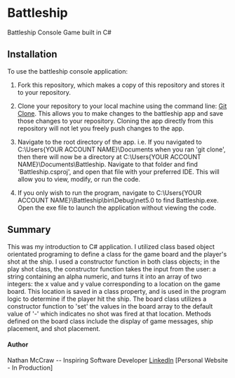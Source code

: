 # Battleship

Battleship Console Game built in C#


## Installation

To use the battleship console application:

1.  Fork this repository, which makes a copy of this repository and stores it to your repository.

2.  Clone your repository to your local machine using the command line: [Git Clone](https://git-scm.com/docs/git-clone). This allows you to make changes to the battleship app and     save those changes to your repository.  Cloning the app directly from this repository will not let you freely push changes to the app.

3.  Navigate to the root directory of the app.  i.e. If you navigated to C:\Users\{YOUR ACCOUNT NAME}\Documents when you ran 'git clone', then there will now be a directory at         C:\Users\{YOUR ACCOUNT NAME}\Documents\Battleship.  Navigate to that folder and find 'Battleship.csproj', and open that file with your preferred IDE.  This will allow you to       view, modify, or run the code.

4.  If you only wish to run the program, navigate to C:\Users\{YOUR ACCOUNT NAME}\Battleship\bin\Debug\net5.0 to find Battleship.exe. Open the exe file to launch the application       without viewing the code.

## Summary

This was my introduction to C# application.  I utilized class based object orientated programing to define a class for the game board and the player's shot at the ship.  I used a constructor function in both class objects; in the play shot class, the constructor function takes the input from the user: a string containing an alpha numeric, and turns it into an array of two integers: the x value and y value corresponding to a location on the game board. This location is saved in a class property, and is used in the program logic to determine if the player hit the ship.  The board class utilizes a constructor function to 'set' the values in the board array to the default value of '-' which indicates no shot was fired at that location. Methods defined on the board class include the display of game messages, ship placement, and shot placement.


#### Author
Nathan McCraw -- Inspiring Software Developer [LinkedIn](https://www.linkedin.com/in/nathan-mccraw-5291535b/) [Personal Website - In Production]
